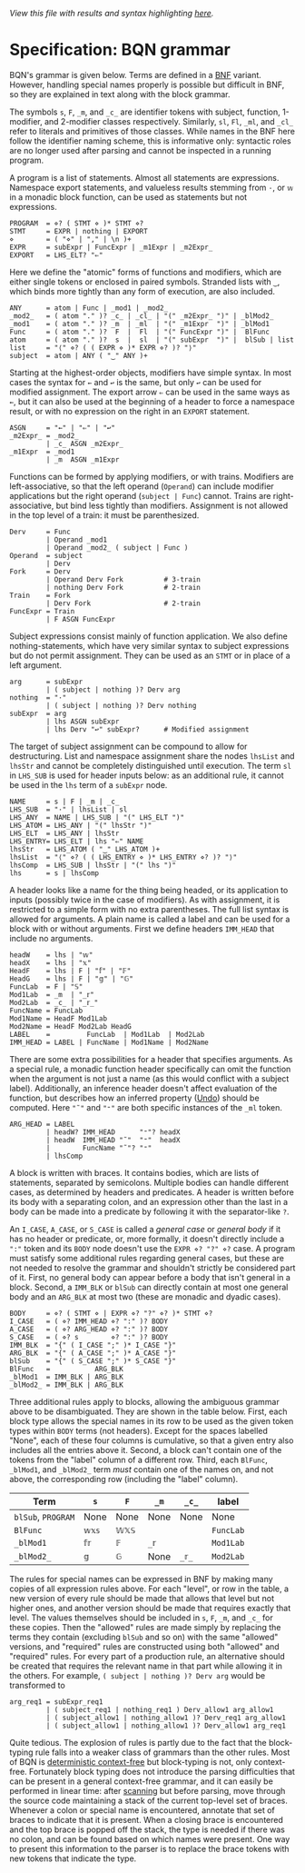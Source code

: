 *View this file with results and syntax highlighting [here](https://mlochbaum.github.io/BQN/spec/grammar.html).*

# Specification: BQN grammar

BQN's grammar is given below. Terms are defined in a [BNF](https://en.wikipedia.org/wiki/Backus%E2%80%93Naur_form) variant. However, handling special names properly is possible but difficult in BNF, so they are explained in text along with the block grammar.

The symbols `s`, `F`, `_m`, and `_c_` are identifier tokens with subject, function, 1-modifier, and 2-modifier classes respectively. Similarly, `sl`, `Fl`, `_ml`, and `_cl_` refer to literals and primitives of those classes. While names in the BNF here follow the identifier naming scheme, this is informative only: syntactic roles are no longer used after parsing and cannot be inspected in a running program.

A program is a list of statements. Almost all statements are expressions. Namespace export statements, and valueless results stemming from `·`, or `𝕨` in a monadic block function, can be used as statements but not expressions.

    PROGRAM  = ⋄? ( STMT ⋄ )* STMT ⋄?
    STMT     = EXPR | nothing | EXPORT
    ⋄        = ( "⋄" | "," | \n )+
    EXPR     = subExpr | FuncExpr | _m1Expr | _m2Expr_
    EXPORT   = LHS_ELT? "⇐"

Here we define the "atomic" forms of functions and modifiers, which are either single tokens or enclosed in paired symbols. Stranded lists with `‿`, which binds more tightly than any form of execution, are also included.

    ANY      = atom | Func | _mod1 | _mod2_
    _mod2_   = ( atom "." )? _c_ | _cl_ | "(" _m2Expr_ ")" | _blMod2_
    _mod1    = ( atom "." )? _m  | _ml  | "(" _m1Expr  ")" | _blMod1
    Func     = ( atom "." )?  F  |  Fl  | "(" FuncExpr ")" |  BlFunc
    atom     = ( atom "." )?  s  |  sl  | "(" subExpr  ")" |  blSub | list
    list     = "⟨" ⋄? ( ( EXPR ⋄ )* EXPR ⋄? )? "⟩"
    subject  = atom | ANY ( "‿" ANY )+

Starting at the highest-order objects, modifiers have simple syntax. In most cases the syntax for `←` and `↩` is the same, but only `↩` can be used for modified assignment. The export arrow `⇐` can be used in the same ways as `←`, but it can also be used at the beginning of a header to force a namespace result, or with no expression on the right in an `EXPORT` statement.

    ASGN     = "←" | "⇐" | "↩"
    _m2Expr_ = _mod2_
             | _c_ ASGN _m2Expr_
    _m1Expr  = _mod1
             | _m  ASGN _m1Expr

Functions can be formed by applying modifiers, or with trains. Modifiers are left-associative, so that the left operand (`Operand`) can include modifier applications but the right operand (`subject | Func`) cannot. Trains are right-associative, but bind less tightly than modifiers. Assignment is not allowed in the top level of a train: it must be parenthesized.

    Derv     = Func
             | Operand _mod1
             | Operand _mod2_ ( subject | Func )
    Operand  = subject
             | Derv
    Fork     = Derv
             | Operand Derv Fork          # 3-train
             | nothing Derv Fork          # 2-train
    Train    = Fork
             | Derv Fork                  # 2-train
    FuncExpr = Train
             | F ASGN FuncExpr

Subject expressions consist mainly of function application. We also define nothing-statements, which have very similar syntax to subject expressions but do not permit assignment. They can be used as an `STMT` or in place of a left argument.

    arg      = subExpr
             | ( subject | nothing )? Derv arg
    nothing  = "·"
             | ( subject | nothing )? Derv nothing
    subExpr  = arg
             | lhs ASGN subExpr
             | lhs Derv "↩" subExpr?      # Modified assignment

The target of subject assignment can be compound to allow for destructuring. List and namespace assignment share the nodes `lhsList` and `lhsStr` and cannot be completely distinguished until execution. The term `sl` in `LHS_SUB` is used for header inputs below: as an additional rule, it cannot be used in the `lhs` term of a `subExpr` node.

    NAME     = s | F | _m | _c_
    LHS_SUB  = "·" | lhsList | sl
    LHS_ANY  = NAME | LHS_SUB | "(" LHS_ELT ")"
    LHS_ATOM = LHS_ANY | "(" lhsStr ")"
    LHS_ELT  = LHS_ANY | lhsStr
    LHS_ENTRY= LHS_ELT | lhs "⇐" NAME
    lhsStr   = LHS_ATOM ( "‿" LHS_ATOM )+
    lhsList  = "⟨" ⋄? ( ( LHS_ENTRY ⋄ )* LHS_ENTRY ⋄? )? "⟩"
    lhsComp  = LHS_SUB | lhsStr | "(" lhs ")"
    lhs      = s | lhsComp

A header looks like a name for the thing being headed, or its application to inputs (possibly twice in the case of modifiers). As with assignment, it is restricted to a simple form with no extra parentheses. The full list syntax is allowed for arguments. A plain name is called a label and can be used for a block with or without arguments. First we define headers `IMM_HEAD` that include no arguments.

    headW    = lhs | "𝕨"
    headX    = lhs | "𝕩"
    HeadF    = lhs | F | "𝕗" | "𝔽"
    HeadG    = lhs | F | "𝕘" | "𝔾"
    FuncLab  = F | "𝕊"
    Mod1Lab  = _m  | "_𝕣"
    Mod2Lab  = _c_ | "_𝕣_"
    FuncName = FuncLab
    Mod1Name = HeadF Mod1Lab
    Mod2Name = HeadF Mod2Lab HeadG
    LABEL    =         FuncLab  | Mod1Lab  | Mod2Lab
    IMM_HEAD = LABEL | FuncName | Mod1Name | Mod2Name

There are some extra possibilities for a header that specifies arguments. As a special rule, a monadic function header specifically can omit the function when the argument is not just a name (as this would conflict with a subject label). Additionally, an inference header doesn't affect evaluation of the function, but describes how an inferred property ([Undo](inferred.md#undo)) should be computed. Here `"˜"` and `"⁼"` are both specific instances of the `_ml` token.

    ARG_HEAD = LABEL
             | headW? IMM_HEAD      "⁼"? headX
             | headW  IMM_HEAD "˜"  "⁼"  headX
             |        FuncName "˜"? "⁼"
             | lhsComp

A block is written with braces. It contains bodies, which are lists of statements, separated by semicolons. Multiple bodies can handle different cases, as determined by headers and predicates. A header is written before its body with a separating colon, and an expression other than the last in a body can be made into a predicate by following it with the separator-like `?`.

An `I_CASE`, `A_CASE`, or `S_CASE` is called a *general case* or *general body* if it has no header or predicate, or, more formally, it doesn't directly include a `":"` token and its `BODY` node doesn't use the `EXPR ⋄? "?" ⋄?` case. A program must satisfy some additional rules regarding general cases, but these are not needed to resolve the grammar and shouldn't strictly be considered part of it. First, no general body can appear before a body that isn't general in a block. Second, a `IMM_BLK` or `blSub` can directly contain at most one general body and an `ARG_BLK` at most two (these are monadic and dyadic cases).

    BODY     = ⋄? ( STMT ⋄ | EXPR ⋄? "?" ⋄? )* STMT ⋄?
    I_CASE   = ( ⋄? IMM_HEAD ⋄? ":" )? BODY
    A_CASE   = ( ⋄? ARG_HEAD ⋄? ":" )? BODY
    S_CASE   = ( ⋄? s        ⋄? ":" )? BODY
    IMM_BLK  = "{" ( I_CASE ";" )* I_CASE "}"
    ARG_BLK  = "{" ( A_CASE ";" )* A_CASE "}"
    blSub    = "{" ( S_CASE ";" )* S_CASE "}"
    BlFunc   =           ARG_BLK
    _blMod1  = IMM_BLK | ARG_BLK
    _blMod2_ = IMM_BLK | ARG_BLK

Three additional rules apply to blocks, allowing the ambiguous grammar above to be disambiguated. They are shown in the table below. First, each block type allows the special names in its row to be used as the given token types within `BODY` terms (not headers). Except for the spaces labelled "None", each of these four columns is cumulative, so that a given entry also includes all the entries above it. Second, a block can't contain one of the tokens from the "label" column of a different row. Third, each `BlFunc`, `_blMod1`, and `_blMod2_` term *must* contain one of the names on, and not above, the corresponding row (including the "label" column).

| Term               | `s`    | `F`    | `_m`    | `_c_`    | label
|--------------------|--------|--------|---------|----------|-------
| `blSub`, `PROGRAM` | None   | None   | None    | None     | None
| `BlFunc`           | `𝕨𝕩𝕤`  | `𝕎𝕏𝕊`  |         |          | `FuncLab`
| `_blMod1`          | `𝕗𝕣`   | `𝔽`    | `_𝕣`    |          | `Mod1Lab`
| `_blMod2_`         | `𝕘`    | `𝔾`    | None    | `_𝕣_`    | `Mod2Lab`

The rules for special names can be expressed in BNF by making many copies of all expression rules above. For each "level", or row in the table, a new version of every rule should be made that allows that level but not higher ones, and another version should be made that requires exactly that level. The values themselves should be included in `s`, `F`, `_m`, and `_c_` for these copies. Then the "allowed" rules are made simply by replacing the terms they contain (excluding `blSub` and so on) with the same "allowed" versions, and "required" rules are constructed using both "allowed" and "required" rules. For every part of a production rule, an alternative should be created that requires the relevant name in that part while allowing it in the others. For example, `( subject | nothing )? Derv arg` would be transformed to

    arg_req1 = subExpr_req1
             | ( subject_req1 | nothing_req1 ) Derv_allow1 arg_allow1
             | ( subject_allow1 | nothing_allow1 )? Derv_req1 arg_allow1
             | ( subject_allow1 | nothing_allow1 )? Derv_allow1 arg_req1

Quite tedious. The explosion of rules is partly due to the fact that the block-typing rule falls into a weaker class of grammars than the other rules. Most of BQN is [deterministic context-free](https://en.wikipedia.org/wiki/Deterministic_context-free_grammar) but block-typing is not, only context-free. Fortunately block typing does not introduce the parsing difficulties that can be present in a general context-free grammar, and it can easily be performed in linear time: after [scanning](token.md) but before parsing, move through the source code maintaining a stack of the current top-level set of braces. Whenever a colon or special name is encountered, annotate that set of braces to indicate that it is present. When a closing brace is encountered and the top brace is popped off the stack, the type is needed if there was no colon, and can be found based on which names were present. One way to present this information to the parser is to replace the brace tokens with new tokens that indicate the type.
